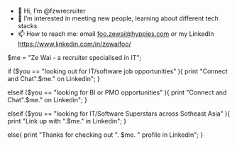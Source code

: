 - 👋 Hi, I’m @fzwrecruiter
- 👀 I’m interested in meeting new people, learning about different tech stacks
- 📫 How to reach me: email foo.zewai@hyppies.com or my LinkedIn https://www.linkedin.com/in/zewaifoo/

$me = "Ze Wai - a recruiter specialised in IT";

if ($you == "looking out for IT/software job opportunities" ){
 print "Connect and Chat".$me." on Linkedin";
}

elseif ($you == "looking for BI or PMO opportunities" ){
 print "Connect and Chat".$me." on Linkedin";
}

elseif ($you == "looking for IT/Software Superstars across Sotheast Asia" ){
 print "Link up with ".$me." in Linkedin";
}

else{
 print "Thanks for checking out ". $me. " profile in Linkedin";
}
<!---
fzwrecruiter/fzwrecruiter is a ✨ special ✨ repository because its `README.md` (this file) appears on your GitHub profile.
You can click the Preview link to take a look at your changes.
--->
